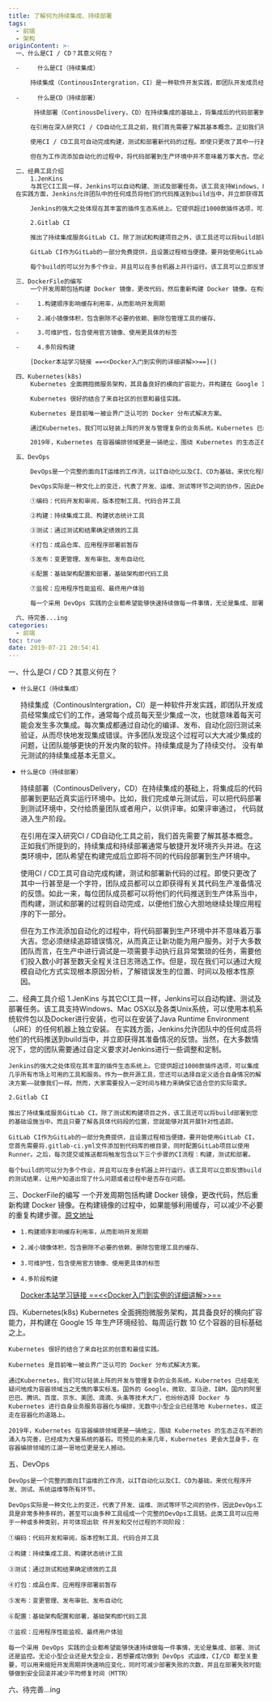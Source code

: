 ```yaml
---
title: 了解何为持续集成、持续部署
tags:
  - 前端
  - 架构
originContent: >-
  一、什么是CI / CD？其意义何在？

  -     什么是CI（持续集成）

      持续集成（ContinousIntergration，CI）是一种软件开发实践，即团队开发成员经常集成它们的工作，通常每个成员每天至少集成一次，也就意味着每天可能会发生多次集成。每次集成都通过自动化的编译、发布、自动化回归测试来验证，从而尽快地发现集成错误。许多团队发现这个过程可以大大减少集成的问题，让团队能够更快的开发内聚的软件。持续集成是为了持续交付。 没有单元测试的持续集成基本无意义。
   
  -     什么是CD（持续部署）

       持续部署（ContinousDelivery，CD）在持续集成的基础上，将集成后的代码部署到更贴近真实运行环境中。比如，我们完成单元测试后，可以把代码部署到测试环境中，交付给质量团队或者用户，以供评审。如果评审通过， 代码就进入生产阶段。

      在引用在深入研究CI / CD自动化工具之前，我们首先需要了解其基本概念。正如我们所提到的，持续集成和持续部署通常与敏捷开发环境齐头并进。在这类环境中，团队希望在构建完成后立即将不同的代码段部署到生产环境中。
   
      使用CI / CD工具可自动完成构建，测试和部署新代码的过程。即使只更改了其中一行甚至是一个字符，团队成员都可以立即获得有关其代码生产准备情况的反馈。如此一来，每位团队成员都可以将他们的代码推送到生产体系当中，而构建，测试和部署的过程则自动完成，以便他们放心大胆地继续处理应用程序的下一部分。 

      但在为工作流添加自动化的过程中，将代码部署到生产环境中并不意味着万事大吉。您必须继续追踪错误情况，从而真正让新功能为用户服务。对于大多数团队而言，在生产中进行调试是一项需要手动执行且异常繁琐的任务，需要他们投入数小时甚至数天全程关注日志筛选工作。但是，现在我们可以通过大规模自动化方式实现根本原因分析，了解错误发生的位置、时间以及根本性原因。

  二、经典工具介绍
      1.JenKins
      与其它CI工具一样，Jenkins可以自动构建、测试及部署任务。该工具支持Windows、Mac OSX以及各类Unix系统，可以使用本机系统软件包以及Docker进行安装，也可以在安装了Java Runtime Environment（JRE）的任何机器上独立安装。
  在实践方面，Jenkins允许团队中的任何成员将他们的代码推送到build当中，并立即获得其准备情况的反馈。当然，在大多数情况下，您的团队需要通过自定义要求对Jenkins进行一些调整和定制。 

      Jenkins的强大之处体现在其丰富的插件生态系统上。它提供超过1000款插件选项，可以集成几乎所有市场上可用的工具和服务。作为一款开源工具，您还可以选择自定义适合自身情况的解决方案——就像我们一样。然而，大家需要投入一定时间与精力来确保它适合您的实际需求。

      2.Gitlab CI

      推出了持续集成服务GitLab CI。除了测试和构建项目之外，该工具还可以将build部署到您的基础设施当中。而且只要了解各具体代码段的位置，您就能够对其开展针对性追踪。

      GitLab CI作为GitLab的一部分免费提供，且设置过程相当便捷。要开始使用GitLab CI，您首先需要将.gitlab-ci.yml文件添加到代码库的根目录，同时配置GitLab项目以使用Runner。之后，每次提交或推送都将触发包含以下三个步骤的CI流程：构建，测试和部署。

      每个build的可以分为多个作业，并且可以在多台机器上并行运行。该工具可以立即反馈build的测试结果，让用户知道出现了什么问题或者过程中是否存在问题。 

  三、DockerFile的编写
      一个开发周期包括构建 Docker 镜像，更改代码，然后重新构建 Docker 镜像。在构建镜像的过程中，如果能够利用缓存，可以减少不必要的重复构建步骤。[原文地址](https://blog.csdn.net/M2l0ZgSsVc7r69eFdTj/article/details/96515969)

  -     1.构建顺序影响缓存利用率，从而影响开发周期

  -     2.减小镜像体积，包含删除不必要的依赖、删除包管理工具的缓存、

  -     3.可维护性，包含使用官方镜像、使用更具体的标签

  -     4.多阶段构建

      [Docker本站学习链接 ==<<Docker入门到实例的详细讲解>>==]()

  四、Kubernetes(k8s)
      Kubernetes 全面拥抱微服务架构，其具备良好的横向扩容能力，并构建在 Google 15 年生产环境经验、每周运行数 10 亿个容器的目标基础之上。 

      Kubernetes 很好的结合了来自社区的创意和最佳实践。

      Kubernetes 是目前唯一被业界广泛认可的 Docker 分布式解决方案。

      通过Kubernetes，我们可以轻装上阵的开发与管理复杂的业务系统。Kubernetes 已经毫无疑问地成为容器领域当之无愧的事实标准。国外的 Google、微软、亚马逊、IBM，国内的阿里巴巴、腾讯、百度、京东、美团、滴滴、头条等技术大厂，也纷纷选择 Docker 与 Kubernetes 进行自身业务服务容器化与编排，无数中小型企业已经落地 Kubernetes，或正走在容器化的道路上。

      2019年，Kubernetes 在容器编排领域更是一骑绝尘，围绕 Kubernetes 的生态正在不断的涌入与完善，已经成为大量系统的基石。可预见的未来几年，Kubernetes 更会大显身手，在容器编排领域的江湖一哥地位更是无人撼动。

  五、DevOps

      DevOps是一个完整的面向IT运维的工作流，以IT自动化以及CI、CD为基础，来优化程序开发、测试、系统运维等所有环节。

      DevOps实际是一种文化上的变迁，代表了开发、运维、测试等环节之间的协作，因此DevOps工具是非常多种多样的，甚至可以由多种工具组成一个完整的DevOps工具链。此类工具可以应用于一种或多种类别，并可体现出软 件开发和交付过程的不同阶段：

      ①编码：代码开发和审阅，版本控制工具、代码合并工具

      ②构建：持续集成工具、构建状态统计工具

      ③测试：通过测试和结果确定绩效的工具

      ④打包：成品仓库、应用程序部署前暂存

      ⑤发布：变更管理、发布审批、发布自动化

      ⑥配置：基础架构配置和部署，基础架构即代码工具

      ⑦监视：应用程序性能监视、最终用户体验

      每一个采用 DevOps 实践的企业都希望能够快速持续做每一件事情，无论是集成、部署、测试还是监控。无论小型企业还是大型企业，若想要成功做到 DevOps 式运维，CI/CD 都至关重要，可以用来缩短开发周期并快速响应变化，同时可减少部署失败的次数，并且在部署失败时能够做到安全回滚并减少平均修复时间（MTTR）

  六、待完善...ing
categories:
  - 前端
toc: true
date: 2019-07-21 20:54:41
---
```


一、什么是CI / CD？其意义何在？
-     什么是CI（持续集成）

    持续集成（ContinousIntergration，CI）是一种软件开发实践，即团队开发成员经常集成它们的工作，通常每个成员每天至少集成一次，也就意味着每天可能会发生多次集成。每次集成都通过自动化的编译、发布、自动化回归测试来验证，从而尽快地发现集成错误。许多团队发现这个过程可以大大减少集成的问题，让团队能够更快的开发内聚的软件。持续集成是为了持续交付。 没有单元测试的持续集成基本无意义。
 
-     什么是CD（持续部署）

     持续部署（ContinousDelivery，CD）在持续集成的基础上，将集成后的代码部署到更贴近真实运行环境中。比如，我们完成单元测试后，可以把代码部署到测试环境中，交付给质量团队或者用户，以供评审。如果评审通过， 代码就进入生产阶段。

    在引用在深入研究CI / CD自动化工具之前，我们首先需要了解其基本概念。正如我们所提到的，持续集成和持续部署通常与敏捷开发环境齐头并进。在这类环境中，团队希望在构建完成后立即将不同的代码段部署到生产环境中。
 
    使用CI / CD工具可自动完成构建，测试和部署新代码的过程。即使只更改了其中一行甚至是一个字符，团队成员都可以立即获得有关其代码生产准备情况的反馈。如此一来，每位团队成员都可以将他们的代码推送到生产体系当中，而构建，测试和部署的过程则自动完成，以便他们放心大胆地继续处理应用程序的下一部分。 

    但在为工作流添加自动化的过程中，将代码部署到生产环境中并不意味着万事大吉。您必须继续追踪错误情况，从而真正让新功能为用户服务。对于大多数团队而言，在生产中进行调试是一项需要手动执行且异常繁琐的任务，需要他们投入数小时甚至数天全程关注日志筛选工作。但是，现在我们可以通过大规模自动化方式实现根本原因分析，了解错误发生的位置、时间以及根本性原因。

二、经典工具介绍
    1.JenKins
    与其它CI工具一样，Jenkins可以自动构建、测试及部署任务。该工具支持Windows、Mac OSX以及各类Unix系统，可以使用本机系统软件包以及Docker进行安装，也可以在安装了Java Runtime Environment（JRE）的任何机器上独立安装。
在实践方面，Jenkins允许团队中的任何成员将他们的代码推送到build当中，并立即获得其准备情况的反馈。当然，在大多数情况下，您的团队需要通过自定义要求对Jenkins进行一些调整和定制。 

    Jenkins的强大之处体现在其丰富的插件生态系统上。它提供超过1000款插件选项，可以集成几乎所有市场上可用的工具和服务。作为一款开源工具，您还可以选择自定义适合自身情况的解决方案——就像我们一样。然而，大家需要投入一定时间与精力来确保它适合您的实际需求。

    2.Gitlab CI

    推出了持续集成服务GitLab CI。除了测试和构建项目之外，该工具还可以将build部署到您的基础设施当中。而且只要了解各具体代码段的位置，您就能够对其开展针对性追踪。

    GitLab CI作为GitLab的一部分免费提供，且设置过程相当便捷。要开始使用GitLab CI，您首先需要将.gitlab-ci.yml文件添加到代码库的根目录，同时配置GitLab项目以使用Runner。之后，每次提交或推送都将触发包含以下三个步骤的CI流程：构建，测试和部署。

    每个build的可以分为多个作业，并且可以在多台机器上并行运行。该工具可以立即反馈build的测试结果，让用户知道出现了什么问题或者过程中是否存在问题。 

三、DockerFile的编写
    一个开发周期包括构建 Docker 镜像，更改代码，然后重新构建 Docker 镜像。在构建镜像的过程中，如果能够利用缓存，可以减少不必要的重复构建步骤。[原文地址](https://blog.csdn.net/M2l0ZgSsVc7r69eFdTj/article/details/96515969)

-     1.构建顺序影响缓存利用率，从而影响开发周期
-     2.减小镜像体积，包含删除不必要的依赖、删除包管理工具的缓存、
-     3.可维护性，包含使用官方镜像、使用更具体的标签
-     4.多阶段构建

    [Docker本站学习链接 ==<<Docker入门到实例的详细讲解>>==](http://www.liurun.work/2019/07/27/Dockerfile%E5%85%A5%E9%97%A8%E5%88%B0%E5%AE%9E%E4%BE%8B%E7%9A%84%E8%AF%A6%E7%BB%86%E8%AE%B2%E8%A7%A3/)

四、Kubernetes(k8s)
    Kubernetes 全面拥抱微服务架构，其具备良好的横向扩容能力，并构建在 Google 15 年生产环境经验、每周运行数 10 亿个容器的目标基础之上。 

    Kubernetes 很好的结合了来自社区的创意和最佳实践。

    Kubernetes 是目前唯一被业界广泛认可的 Docker 分布式解决方案。

    通过Kubernetes，我们可以轻装上阵的开发与管理复杂的业务系统。Kubernetes 已经毫无疑问地成为容器领域当之无愧的事实标准。国外的 Google、微软、亚马逊、IBM，国内的阿里巴巴、腾讯、百度、京东、美团、滴滴、头条等技术大厂，也纷纷选择 Docker 与 Kubernetes 进行自身业务服务容器化与编排，无数中小型企业已经落地 Kubernetes，或正走在容器化的道路上。

    2019年，Kubernetes 在容器编排领域更是一骑绝尘，围绕 Kubernetes 的生态正在不断的涌入与完善，已经成为大量系统的基石。可预见的未来几年，Kubernetes 更会大显身手，在容器编排领域的江湖一哥地位更是无人撼动。

五、DevOps

    DevOps是一个完整的面向IT运维的工作流，以IT自动化以及CI、CD为基础，来优化程序开发、测试、系统运维等所有环节。

    DevOps实际是一种文化上的变迁，代表了开发、运维、测试等环节之间的协作，因此DevOps工具是非常多种多样的，甚至可以由多种工具组成一个完整的DevOps工具链。此类工具可以应用于一种或多种类别，并可体现出软 件开发和交付过程的不同阶段：

    ①编码：代码开发和审阅，版本控制工具、代码合并工具

    ②构建：持续集成工具、构建状态统计工具

    ③测试：通过测试和结果确定绩效的工具

    ④打包：成品仓库、应用程序部署前暂存

    ⑤发布：变更管理、发布审批、发布自动化

    ⑥配置：基础架构配置和部署，基础架构即代码工具

    ⑦监视：应用程序性能监视、最终用户体验

    每一个采用 DevOps 实践的企业都希望能够快速持续做每一件事情，无论是集成、部署、测试还是监控。无论小型企业还是大型企业，若想要成功做到 DevOps 式运维，CI/CD 都至关重要，可以用来缩短开发周期并快速响应变化，同时可减少部署失败的次数，并且在部署失败时能够做到安全回滚并减少平均修复时间（MTTR）

六、待完善...ing
